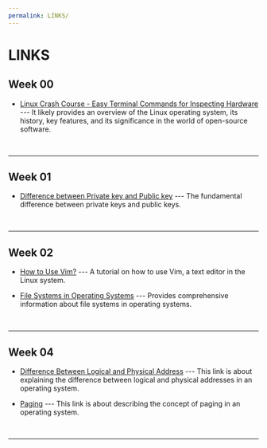 ```yaml
---
permalink: LINKS/
---
```


# LINKS

## Week 00
* [Linux Crash Course - Easy Terminal Commands for Inspecting Hardware](https://www.geeksforgeeks.org/linux-tutorial/) --- 
It likely provides an overview of the Linux operating system, its history, key features, and its significance in the world of open-source software. 
<br>
<hr>

## Week 01
* [Difference between Private key and Public key](https://www.geeksforgeeks.org/difference-between-private-key-and-public-key/) ---
The fundamental difference between private keys and public keys.
<br>
<hr>

## Week 02
* [How to Use Vim?](https://www.freecodecamp.org/news/vim-beginners-guide/) ---
A tutorial on how to use Vim, a text editor in the Linux system.

* [File Systems in Operating Systems](https://www.geeksforgeeks.org/file-systems-in-operating-system/) ---
Provides comprehensive information about file systems in operating systems.
<br>
<hr>

## Week 04
* [Difference Between Logical and Physical Address](https://www.tutorialspoint.com/difference-between-logical-and-physical-address-in-operating-system) ---
This link is about explaining the difference between logical and physical addresses in an operating system.

* [Paging](https://unstop.com/blog/what-is-paging-in-os/) ---
This link is about describing the concept of paging in an operating system.
<br>
<hr>
